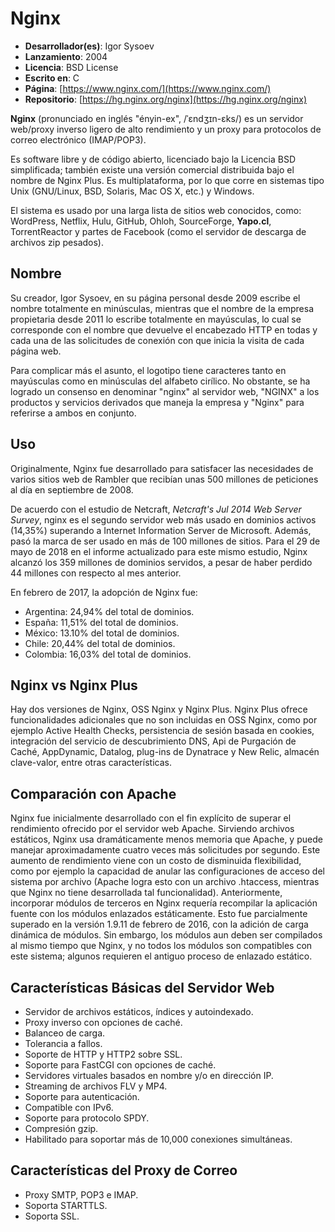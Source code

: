 # Nginx

- **Desarrollador(es)**: Igor Sysoev
- **Lanzamiento**: 2004
- **Licencia**: BSD License
- **Escrito en**: C
- **Página**: [https://www.nginx.com/](https://www.nginx.com/)
- **Repositorio**: [https://hg.nginx.org/nginx](https://hg.nginx.org/nginx)

**Nginx** (pronunciado en inglés "ényin-ex", /ˈɛndʒɪn-ɛks/) es un servidor web/proxy inverso ligero de alto rendimiento y un proxy para protocolos de correo electrónico (IMAP/POP3).

Es software libre y de código abierto, licenciado bajo la Licencia BSD simplificada; también existe una versión comercial distribuida bajo el nombre de Nginx Plus. Es multiplataforma, por lo que corre en sistemas tipo Unix (GNU/Linux, BSD, Solaris, Mac OS X, etc.) y Windows.

El sistema es usado por una larga lista de sitios web conocidos, como: WordPress, Netflix, Hulu, GitHub, Ohloh, SourceForge, **Yapo.cl**, TorrentReactor y partes de Facebook (como el servidor de descarga de archivos zip pesados).

## Nombre

Su creador, Igor Sysoev, en su página personal desde 2009 escribe el nombre totalmente en minúsculas, mientras que el nombre de la empresa propietaria desde 2011 lo escribe totalmente en mayúsculas, lo cual se corresponde con el nombre que devuelve el encabezado HTTP en todas y cada una de las solicitudes de conexión con que inicia la visita de cada página web.

Para complicar más el asunto, el logotipo tiene caracteres tanto en mayúsculas como en minúsculas del alfabeto cirílico. No obstante, se ha logrado un consenso en denominar "nginx" al servidor web, "NGINX" a los productos y servicios derivados que maneja la empresa y "Nginx" para referirse a ambos en conjunto.

## Uso

Originalmente, Nginx fue desarrollado para satisfacer las necesidades de varios sitios web de Rambler que recibían unas 500 millones de peticiones al día en septiembre de 2008.

De acuerdo con el estudio de Netcraft, *Netcraft's Jul 2014 Web Server Survey*, nginx es el segundo servidor web más usado en dominios activos (14,35%) superando a Internet Information Server de Microsoft. Además, pasó la marca de ser usado en más de 100 millones de sitios. Para el 29 de mayo de 2018 en el informe actualizado para este mismo estudio, Nginx alcanzó los 359 millones de dominios servidos, a pesar de haber perdido 44 millones con respecto al mes anterior.

En febrero de 2017, la adopción de Nginx fue:

- Argentina: 24,94% del total de dominios.
- España: 11,51% del total de dominios.
- México: 13.10% del total de dominios.
- Chile: 20,44% del total de dominios.
- Colombia: 16,03% del total de dominios.

## Nginx vs Nginx Plus

Hay dos versiones de Nginx, OSS Nginx y Nginx Plus. Nginx Plus ofrece funcionalidades adicionales que no son incluidas en OSS Nginx, como por ejemplo Active Health Checks, persistencia de sesión basada en cookies, integración del servicio de descubrimiento DNS, Api de Purgación de Caché, AppDynamic, Datalog, plug-ins de Dynatrace y New Relic, almacén clave-valor, entre otras características.

## Comparación con Apache

Nginx fue inicialmente desarrollado con el fin explícito de superar el rendimiento ofrecido por el servidor web Apache. Sirviendo archivos estáticos, Nginx usa dramáticamente menos memoria que Apache, y puede manejar aproximadamente cuatro veces más solicitudes por segundo. Este aumento de rendimiento viene con un costo de disminuida flexibilidad, como por ejemplo la capacidad de anular las configuraciones de acceso del sistema por archivo (Apache logra esto con un archivo .htaccess, mientras que Nginx no tiene desarrollada tal funcionalidad). Anteriormente, incorporar módulos de terceros en Nginx requería recompilar la aplicación fuente con los módulos enlazados estáticamente. Esto fue parcialmente superado en la versión 1.9.11 de febrero de 2016, con la adición de carga dinámica de módulos. Sin embargo, los módulos aun deben ser compilados al mismo tiempo que Nginx, y no todos los módulos son compatibles con este sistema; algunos requieren el antiguo proceso de enlazado estático.

## Características Básicas del Servidor Web

- Servidor de archivos estáticos, índices y autoindexado.
- Proxy inverso con opciones de caché.
- Balanceo de carga.
- Tolerancia a fallos.
- Soporte de HTTP y HTTP2 sobre SSL.
- Soporte para FastCGI con opciones de caché.
- Servidores virtuales basados en nombre y/o en dirección IP.
- Streaming de archivos FLV y MP4.
- Soporte para autenticación.
- Compatible con IPv6.
- Soporte para protocolo SPDY.
- Compresión gzip.
- Habilitado para soportar más de 10,000 conexiones simultáneas.

## Características del Proxy de Correo

- Proxy SMTP, POP3 e IMAP.
- Soporta STARTTLS.
- Soporta SSL.
